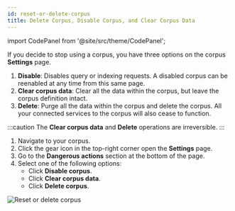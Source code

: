 ```yaml
---
id: reset-or-delete-corpus
title: Delete Corpus, Disable Corpus, and Clear Corpus Data
---
```



import CodePanel from '@site/src/theme/CodePanel';

If you decide to stop using a corpus, you have three options on the corpus 
**Settings** page.

1. **Disable**: Disables query or indexing requests. A disabled corpus can be
   reenabled at any time from this same page.
2. **Clear corpus data**: Clear all the data within the corpus, but leave the corpus
   definition intact.
3. **Delete**: Purge all the data within the corpus and delete the corpus.
   All your connected services to the corpus will also cease to function.

:::caution
The **Clear corpus data** and **Delete** operations are irreversible.
:::

1. Navigate to your corpus.
2. Click the gear icon in the top-right corner open the **Settings** page.
3. Go to the **Dangerous actions** section at the bottom of the page.
4. Select one of the following options:
   * Click **Disable corpus**.
   * Click **Clear corpus data**.
   * Click **Delete corpus**.

![Reset or delete corpus](/img/reset_or_delete_corpus.png)
